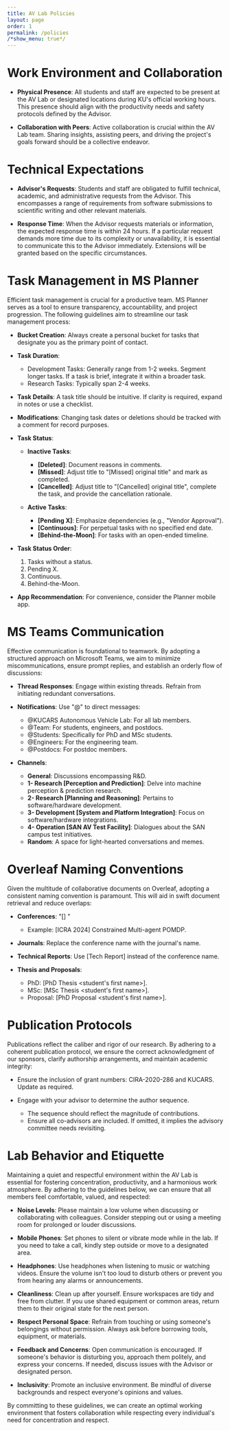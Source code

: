 ```yaml
---
title: AV Lab Policies
layout: page
order: 1
permalink: /policies
/*show_menu: true*/
---
```

# Work Environment and Collaboration

- **Physical Presence**: All students and staff are expected to be present at the AV Lab or designated locations during KU's official working hours. This presence should align with the productivity needs and safety protocols defined by the Advisor.
  
- **Collaboration with Peers**: Active collaboration is crucial within the AV Lab team. Sharing insights, assisting peers, and driving the project's goals forward should be a collective endeavor.

# Technical Expectations

- **Advisor's Requests**: Students and staff are obligated to fulfill technical, academic, and administrative requests from the Advisor. This encompasses a range of requirements from software submissions to scientific writing and other relevant materials.

- **Response Time**: When the Advisor requests materials or information, the expected response time is within 24 hours. If a particular request demands more time due to its complexity or unavailability, it is essential to communicate this to the Advisor immediately. Extensions will be granted based on the specific circumstances.

# Task Management in MS Planner

Efficient task management is crucial for a productive team. MS Planner serves as a tool to ensure transparency, accountability, and project progression. The following guidelines aim to streamline our task management process:

- **Bucket Creation**: Always create a personal bucket for tasks that designate you as the primary point of contact.
  
- **Task Duration**: 
  - Development Tasks: Generally range from 1-2 weeks. Segment longer tasks. If a task is brief, integrate it within a broader task.
  - Research Tasks: Typically span 2-4 weeks.
  
- **Task Details**: A task title should be intuitive. If clarity is required, expand in notes or use a checklist.
  
- **Modifications**: Changing task dates or deletions should be tracked with a comment for record purposes.
  
- **Task Status**: 
  - **Inactive Tasks**:
    - **[Deleted]**: Document reasons in comments.
    - **[Missed]**: Adjust title to "[Missed] original title" and mark as completed.
    - **[Cancelled]**: Adjust title to "[Cancelled] original title", complete the task, and provide the cancellation rationale.
  
  - **Active Tasks**:
    - **[Pending X]**: Emphasize dependencies (e.g., "Vendor Approval").
    - **[Continuous]**: For perpetual tasks with no specified end date.
    - **[Behind-the-Moon]**: For tasks with an open-ended timeline.
  
- **Task Status Order**: 
  1. Tasks without a status.
  2. Pending X.
  3. Continuous.
  4. Behind-the-Moon.
  
- **App Recommendation**: For convenience, consider the Planner mobile app.

# MS Teams Communication

Effective communication is foundational to teamwork. By adopting a structured approach on Microsoft Teams, we aim to minimize miscommunications, ensure prompt replies, and establish an orderly flow of discussions:

- **Thread Responses**: Engage within existing threads. Refrain from initiating redundant conversations.
  
- **Notifications**: Use "@" to direct messages:
    - @KUCARS Autonomous Vehicle Lab: For all lab members.
    - @Team: For students, engineers, and postdocs.
    - @Students: Specifically for PhD and MSc students.
    - @Engineers: For the engineering team.
    - @Postdocs: For postdoc members.
  
- **Channels**:
  - **General**: Discussions encompassing R&D.
  - **1- Research [Perception and Prediction]**: Delve into machine perception & prediction research.
  - **2- Research [Planning and Reasoning]**: Pertains to software/hardware development.
  - **3- Development [System and Platform Integration]**: Focus on software/hardware integrations.
  - **4- Operation [SAN AV Test Facility]**: Dialogues about the SAN campus test initiatives.
  - **Random**: A space for light-hearted conversations and memes.

# Overleaf Naming Conventions

Given the multitude of collaborative documents on Overleaf, adopting a consistent naming convention is paramount. This will aid in swift document retrieval and reduce overlaps:

- **Conferences**: "[<Conference Acronym Year>] <paper title>" 
    - Example: [ICRA 2024] Constrained Multi-agent POMDP.
  
- **Journals**: Replace the conference name with the journal's name.
  
- **Technical Reports**: Use [Tech Report] instead of the conference name.
  
- **Thesis and Proposals**:
    - PhD: [PhD Thesis <student's first name>].
    - MSc: [MSc Thesis <student's first name>].
    - Proposal: [PhD Proposal <student's first name>].

# Publication Protocols

Publications reflect the caliber and rigor of our research. By adhering to a coherent publication protocol, we ensure the correct acknowledgment of our sponsors, clarify authorship arrangements, and maintain academic integrity:

- Ensure the inclusion of grant numbers: CIRA-2020-286 and KUCARS. Update as required.
  
- Engage with your advisor to determine the author sequence.
    - The sequence should reflect the magnitude of contributions.
    - Ensure all co-advisors are included. If omitted, it implies the advisory committee needs revisiting.


# Lab Behavior and Etiquette

Maintaining a quiet and respectful environment within the AV Lab is essential for fostering concentration, productivity, and a harmonious work atmosphere. By adhering to the guidelines below, we can ensure that all members feel comfortable, valued, and respected:

- **Noise Levels**: Please maintain a low volume when discussing or collaborating with colleagues. Consider stepping out or using a meeting room for prolonged or louder discussions.

- **Mobile Phones**: Set phones to silent or vibrate mode while in the lab. If you need to take a call, kindly step outside or move to a designated area.

- **Headphones**: Use headphones when listening to music or watching videos. Ensure the volume isn't too loud to disturb others or prevent you from hearing any alarms or announcements.

- **Cleanliness**: Clean up after yourself. Ensure workspaces are tidy and free from clutter. If you use shared equipment or common areas, return them to their original state for the next person.

- **Respect Personal Space**: Refrain from touching or using someone's belongings without permission. Always ask before borrowing tools, equipment, or materials.

- **Feedback and Concerns**: Open communication is encouraged. If someone's behavior is disturbing you, approach them politely, and express your concerns. If needed, discuss issues with the Advisor or designated person.

- **Inclusivity**: Promote an inclusive environment. Be mindful of diverse backgrounds and respect everyone's opinions and values.

By committing to these guidelines, we can create an optimal working environment that fosters collaboration while respecting every individual's need for concentration and respect.

